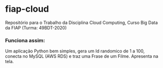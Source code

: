 # fiap-cloud
Repositório para o Trabalho da Disciplina Cloud Computing, Curso Big Data da FIAP (Turma: 49BDT-2020)


### Funciona assim: 
Um aplicação Python bem simples, gera um Id randomico de 1 a 100, conecta no MySQL (AWS RDS) e traz uma Frase de um Filme. 
Apresenta na tela. 

